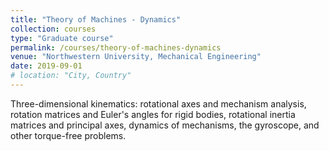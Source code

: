 ```yaml
---
title: "Theory of Machines - Dynamics"
collection: courses
type: "Graduate course"
permalink: /courses/theory-of-machines-dynamics
venue: "Northwestern University, Mechanical Engineering"
date: 2019-09-01
# location: "City, Country"
---
```


Three-dimensional kinematics: rotational axes and mechanism analysis, rotation matrices and Euler's angles for rigid bodies, rotational inertia matrices and principal axes, dynamics of mechanisms, the gyroscope, and other torque-free problems.
